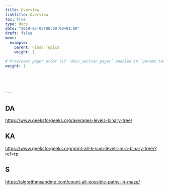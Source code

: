 ```yaml
---
title: Overview
linktitle: Overview
toc: true
type: docs
date: "2019-05-05T00:00:00+01:00"
draft: false
menu:
  example:
    parent: Final Topics
    weight: 1

# Prev/next pager order (if `docs_section_pager` enabled in `params.toml`)
weight: 1





---
```


## DA

https://www.geeksforgeeks.org/averages-levels-binary-tree/

## KA

https://www.geeksforgeeks.org/print-all-k-sum-levels-in-a-binary-tree/?ref=rp

## S

https://algorithmsandme.com/count-all-possible-paths-in-maze/